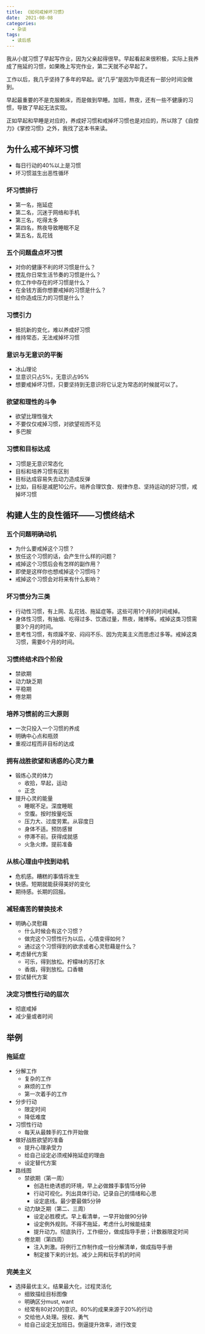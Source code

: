 ```yaml
---
title: 《如何戒掉坏习惯》
date:  2021-08-08
categories:
  - 杂谈
tags:
  - 读后感
---
```


我从小就习惯了早起写作业，因为父亲起得很早。早起看起来很积极，实际上我养成了拖延的习惯，如果晚上写完作业，第二天就不必早起了。

工作以后，我几乎坚持了多年的早起。说“几乎”是因为毕竟还有一部分时间没做到。

早起最重要的不是克服赖床，而是做到早睡。加班，熬夜，还有一些不健康的习惯，导致了早起无法实现。

正如早起和早睡是对应的，养成好习惯和戒掉坏习惯也是对应的，所以除了《自控力》《掌控习惯》之外，我找了这本书来读。

## 为什么戒不掉坏习惯
- 每日行动的40%以上是习惯
- 坏习惯滋生出恶性循环

### 坏习惯排行
- 第一名，拖延症
- 第二名，沉迷于网络和手机
- 第三名，吃得太多
- 第四名，熬夜导致睡眠不足
- 第五名，乱花钱

### 五个问题盘点坏习惯
- 对你的健康不利的坏习惯是什么？
- 搅乱你日常生活节奏的习惯是什么？
- 你工作中存在的坏习惯是什么？
- 在金钱方面你想要戒掉的习惯是什么？
- 给你造成压力的习惯是什么？

### 习惯引力
- 抵抗新的变化，难以养成好习惯
- 维持常态，无法戒掉坏习惯

### 意识与无意识的平衡
- 冰山理论
- 显意识只占5%，无意识占95%
- 想要戒掉坏习惯，只要坚持到无意识将它认定为常态的时候就可以了。

### 欲望和理性的斗争
- 欲望比理性强大
- 不要仅仅戒掉习惯，对欲望视而不见
- 多巴胺

### 习惯和目标达成
- 习惯是无意识常态化
- 目标和培养习惯有区别
- 目标达成容易失去动力造成反弹
- 比如，目标是减肥10公斤。培养合理饮食、规律作息、坚持运动的好习惯，戒掉坏习惯

## 构建人生的良性循环——习惯终结术
### 五个问题明确动机
- 为什么要戒掉这个习惯？
- 放任这个习惯的话，会产生什么样的问题？
- 戒掉这个习惯后会有怎样的副作用？
- 即使是这样你也想戒掉这个习惯吗？
- 戒掉这个习惯会对将来有什么影响？

### 坏习惯分为三类
- 行动性习惯，有上网、乱花钱、拖延症等。这些可用1个月的时间戒掉。
- 身体性习惯，有抽烟、吃得过多、饮酒过量，熬夜，赌博等。戒掉这类习惯需要3个月的时间。
- 思考性习惯，有烦躁不安、闷闷不乐、因为完美主义而思虑过多等。戒掉这类习惯，需要6个月的时间。

### 习惯终结术四个阶段
- 禁欲期
- 动力缺乏期
- 平稳期
- 倦怠期

### 培养习惯前的三大原则
- 一次只投入一个习惯的养成
- 明确中心点和瓶颈
- 重视过程而非目标的达成

### 拥有战胜欲望和诱惑的心灵力量
- 锻炼心灵的体力
  - 收拾，早起，运动
  - 正念
- 提升心灵的能量
  - 睡眠不足。深度睡眠
  - 空腹。按时按量吃饭
  - 压力大、过度劳累。从容度日
  - 身体不适。预防感冒
  - 停滞不前。获得成就感
  - 火急火燎。提前准备

### 从核心理由中找到动机
- 危机感。糟糕的事情将发生
- 快感。短期就能获得美好的变化
- 期待感。长期的回报。

### 减轻痛苦的替换技术
- 明确心灵慰藉
  - 什么时候会有这个习惯？
  - 做完这个习惯性行为以后，心情变得如何？
  - 通过这个习惯得到的欲求或者心灵慰藉是什么？
- 考虑替代方案
  - 可乐，得到放松。柠檬味的苏打水
  - 香烟，得到放松。口香糖
- 尝试替代方案

### 决定习惯性行动的层次
- 彻底戒掉
- 减少量或者时间

## 举例
### 拖延症
- 分解工作
  - 复杂的工作
  - 麻烦的工作
  - 第一次着手的工作
- 分步行动
  - 限定时间
  - 降低难度
- 习惯性行动
  - 每天从最棘手的工作开始做  
- 做好战胜欲望的准备
  - 提升心理承受力
  - 给自己设定必须戒掉拖延症的理由
  - 设定替代方案
- 路线图
  - 禁欲期（第一周）
    - 创造杜绝诱惑的环境，早上必做棘手事情15分钟
    - 行动可视化。列出具体行动，记录自己的情绪和心思
    - 设定底线。最少要最做5分钟
  - 动力缺乏期（第二、三周）
    - 设定必胜模式。早上看清单，一早开始做90分钟
    - 设定例外规则。不得不拖延，考虑什么时候能结束
    - 提升动力。彻底执行，工作细分，做成指导手册；计数器限定时间
  - 倦怠期（第四周）
    - 注入刺激。将例行工作制作成一份分解清单，做成指导手册
    - 制定接下来的计划。减少上网和玩手机的时间

### 完美主义
- 选择最优主义。结果最大化，过程灵活化
  - 细致描绘目标图像
  - 明确区分must, want
  - 经常有80对20的意识。80%的成果来源于20%的行动
  - 交给他人处理。授权、勇气
  - 给自己设定无加班日。倒逼提升效率，进行改变
